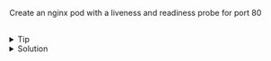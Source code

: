 Create an nginx pod with a liveness and readiness probe for port 80

<br>

<details>
<summary>Tip</summary>

Relevant Documentation [Probes](https://kubernetes.io/docs/tasks/configure-pod-container/configure-liveness-readiness-startup-probes/)

Answer file can be found at /answers/readiness-pod.yaml

</details>

<details>
<summary>Solution</summary>

Create this yaml file and then run kubectl create -f ```filename```

```plain 
apiVersion: v1
kind: Pod
metadata:
  name: nginx
  labels:
    run: nginx
spec:
  containers:
  - name: nginx
    image: nginx:latest
    readinessProbe:
      httpGet:
        path: /
        port: 80
      initialDelaySeconds: 5
      periodSeconds: 5
    livenessProbe:
      httpGet:
        path: /
        port: 80
```

Verify that the pod starts correctly
```plain
kubectl get pods nginx
```{{exec}}

View the Liveness and Readiness status in pod description
```plain
kubectl describe pods nginx
```{{exec}}

</details>